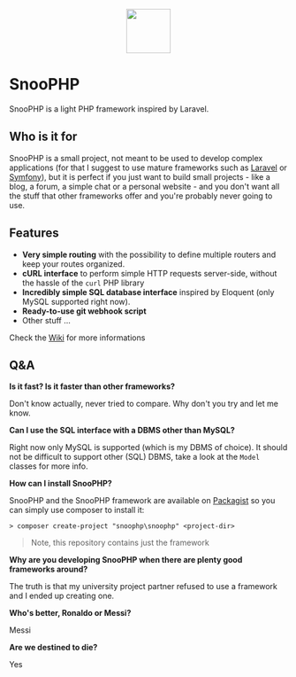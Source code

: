 <p align="center"><img src="https://image.ibb.co/mHMgrm/snoophp.png" width="80"></p>

# SnooPHP

SnooPHP is a light PHP framework inspired by Laravel.

## Who is it for

SnooPHP is a small project, not meant to be used to develop complex applications (for that I suggest to use mature frameworks such as [Laravel](https://github.com/laravel/laravel) or [Symfony](https://github.com/symfony/symfony)), but it is perfect if you just want to build small projects - like a blog, a forum, a simple chat or a personal website - and you don't want all the stuff that other frameworks offer and you're probably never going to use.

## Features

- **Very simple routing** with the possibility to define multiple routers and keep your routes organized.
- **cURL interface** to perform simple HTTP requests server-side, without the hassle of the `curl` PHP library
- **Incredibly simple SQL database interface** inspired by Eloquent (only MySQL supported right now).
- **Ready-to-use git webhook script**
- Other stuff ...

Check the [Wiki](https://github.com/snoophp/framework/wiki) for more informations

## Q&A

**Is it fast? Is it faster than other frameworks?**

Don't know actually, never tried to compare. Why don't you try and let me know.

**Can I use the SQL interface with a DBMS other than MySQL?**

Right now only MySQL is supported (which is my DBMS of choice). It should not be difficult to support other (SQL) DBMS, take a look at the `Model` classes for more info.

**How can I install SnooPHP?**

SnooPHP and the SnooPHP framework are available on [Packagist](https://packagist.org) so you can simply use composer to install it:

```shell
> composer create-project "snoophp\snoophp" <project-dir>
```

> Note, this repository contains just the framework

**Why are you developing SnooPHP when there are plenty good frameworks around?**

The truth is that my university project partner refused to use a framework and I ended up creating one.

**Who's better, Ronaldo or Messi?**

Messi

**Are we destined to die?**

Yes
